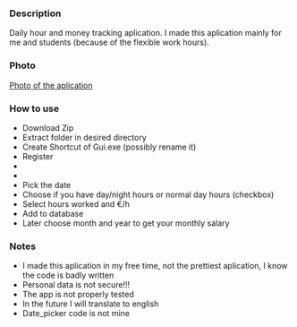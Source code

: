 ### Description
Daily hour and money tracking aplication. I made this aplication mainly for me and students (because of the flexible work hours).

### Photo
[Photo of the aplication](https://ibb.co/PmdjBzG)

### How to use
- Download Zip
- Extract folder in desired directory
- Create Shortcut of Gui.exe (possibly rename it)
- Register
-
-
- Pick the date
- Choose if you have day/night hours or normal day hours (checkbox)
- Select hours worked and €/h
- Add to database
- Later choose month and year to get your monthly salary


### Notes
- I made this aplication in my free time, not the prettiest aplication, I know the code is badly written
- Personal data is not secure!!!
- The app is not properly tested
- In the future I will translate to english
- Date_picker code is not mine

